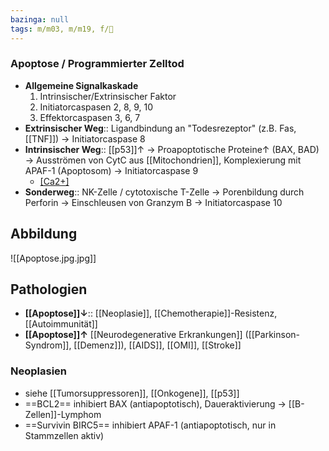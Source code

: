 ```yaml
---
bazinga: null
tags: m/m03, m/m19, f/🧪
---
```

### Apoptose / Programmierter Zelltod
- **Allgemeine Signalkaskade**
    1. Intrinsischer/Extrinsischer Faktor
    2. Initiatorcaspasen 2, 8, 9, 10
    3. Effektorcaspasen 3, 6, 7
- **Extrinsischer Weg**:: Ligandbindung an "Todesrezeptor" (z.B. Fas, [[TNF]]) → Initiatorcaspase 8
- **Intrinsischer Weg**:: [[p53]]↑ → Proapoptotische Proteine↑ (BAX, BAD) → Ausströmen von CytC aus [[Mitochondrien]], Komplexierung mit APAF-1 (Apoptosom) → Initiatorcaspase 9
	- [[Ca2+]](?)
- **Sonderweg**:: NK-Zelle / cytotoxische T-Zelle → Porenbildung durch Perforin → Einschleusen von Granzym B → Initiatorcaspase 10

## Abbildung
![[Apoptose.jpg.jpg]]

## Pathologien
- **[[Apoptose]]↓**:: [[Neoplasie]], [[Chemotherapie]]-Resistenz, [[Autoimmunität]]
- **[[Apoptose]]↑** [[Neurodegenerative Erkrankungen]] ([[Parkinson-Syndrom]], [[Demenz]]), [[AIDS]], [[OMI]], [[Stroke]]

### Neoplasien
- siehe [[Tumorsuppressoren]], [[Onkogene]], [[p53]]
- ==BCL2== inhibiert BAX (antiapoptotisch), Daueraktivierung → [[B-Zellen]]-Lymphom
- ==Survivin BIRC5== inhibiert APAF-1 (antiapoptotisch, nur in Stammzellen aktiv)